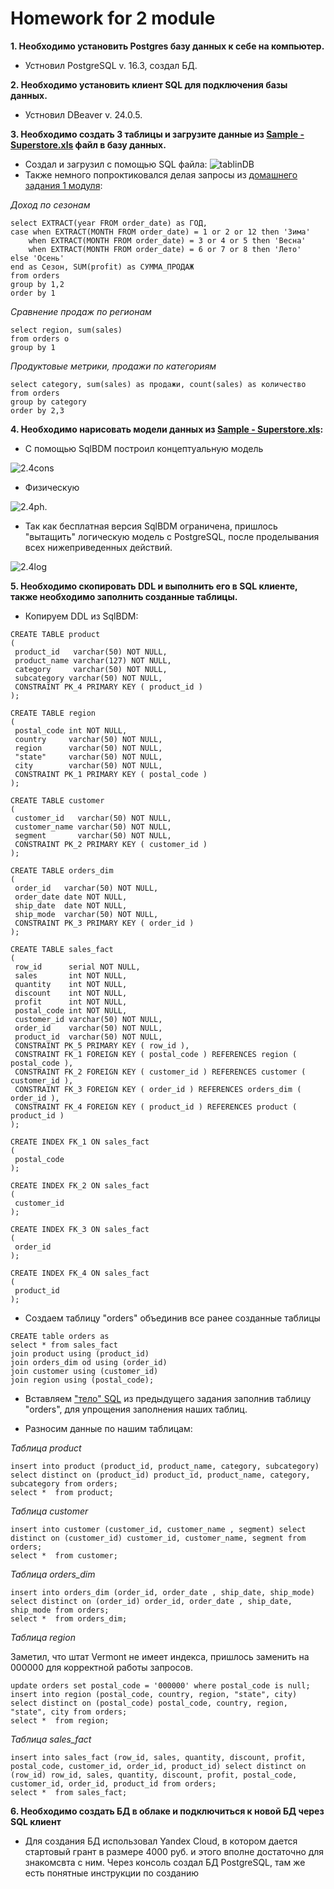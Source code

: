 # Homework for 2 module
**1. Необходимо установить Postgres базу данных к себе на компьютер.**
* Устновил PostgreSQL v. 16.3, создал БД.

**2. Необходимо установить клиент SQL для подключения базы данных.**
* Устновил DBeaver v. 24.0.5.

 **3. Необходимо создать 3 таблицы и загрузите данные из [Sample - Superstore.xls](https://github.com/Azamatter/DataLearn/blob/main/DE-101/Module%231/Sample%20-%20Superstore%20(2).xls) файл в базу данных.**
 * Создал и загрузил с помощью SQL файла:
 ![tablinDB](https://github.com/Azamatter/DataLearn/blob/main/DE-101/Module%232/tablinDB.jpg)
* Также немного попроктиковался делая запросы из [домашнего задания 1 модуля](https://github.com/Azamatter/DataLearn/tree/main/DE-101/Module%231):

*Доход по сезонам*
```
select EXTRACT(year FROM order_date) as ГОД, 
case when EXTRACT(MONTH FROM order_date) = 1 or 2 or 12 then 'Зима'
	when EXTRACT(MONTH FROM order_date) = 3 or 4 or 5 then 'Весна'
 	when EXTRACT(MONTH FROM order_date) = 6 or 7 or 8 then 'Лето'
else 'Осень'
end as Сезон, SUM(profit) as СУММА_ПРОДАЖ
from orders
group by 1,2
order by 1
```
*Сравнение продаж по регионам*
```
select region, sum(sales)
from orders o 
group by 1
```
*Продуктовые метрики, продажи по категориям*
```
select category, sum(sales) as продажи, count(sales) as количество
from orders
group by category
order by 2,3
```

**4. Необходимо нарисовать модели данных из [Sample - Superstore.xls](https://github.com/Azamatter/DataLearn/blob/main/DE-101/Module%231/Sample%20-%20Superstore%20(2).xls):**
* С помощью SqlBDM построил концептуальную модель

![2.4cons](https://github.com/Azamatter/DataLearn/blob/main/DE-101/Module%232/2.4cons.png)
* Физическую

![2.4ph.](https://github.com/Azamatter/DataLearn/blob/main/DE-101/Module%232/2.4ph.png)

* Так как бесплатная версия SqlBDM ограничена, пришлось "вытащить" логическую модель с PostgreSQL, после проделывания всех нижеприведенных действий.

![2.4log](https://github.com/Azamatter/DataLearn/blob/main/DE-101/Module%232/2.4log.jpg)

**5. Необходимо скопировать DDL и выполнить его в SQL клиенте, также необходимо заполнить созданные таблицы.**
* Копируем DDL из SqlBDM:
```
CREATE TABLE product
(
 product_id   varchar(50) NOT NULL,
 product_name varchar(127) NOT NULL,
 category     varchar(50) NOT NULL,
 subcategory varchar(50) NOT NULL,
 CONSTRAINT PK_4 PRIMARY KEY ( product_id )
);

CREATE TABLE region
(
 postal_code int NOT NULL,
 country     varchar(50) NOT NULL,
 region      varchar(50) NOT NULL,
 "state"     varchar(50) NOT NULL,
 city        varchar(50) NOT NULL,
 CONSTRAINT PK_1 PRIMARY KEY ( postal_code )
);

CREATE TABLE customer
(
 customer_id   varchar(50) NOT NULL,
 customer_name varchar(50) NOT NULL,
 segment       varchar(50) NOT NULL,
 CONSTRAINT PK_2 PRIMARY KEY ( customer_id )
);

CREATE TABLE orders_dim 
(
 order_id   varchar(50) NOT NULL,
 order_date date NOT NULL,
 ship_date  date NOT NULL,
 ship_mode  varchar(50) NOT NULL,
 CONSTRAINT PK_3 PRIMARY KEY ( order_id )
);

CREATE TABLE sales_fact
(
 row_id      serial NOT NULL,
 sales       int NOT NULL,
 quantity    int NOT NULL,
 discount    int NOT NULL,
 profit      int NOT NULL,
 postal_code int NOT NULL,
 customer_id varchar(50) NOT NULL,
 order_id    varchar(50) NOT NULL,
 product_id  varchar(50) NOT NULL,
 CONSTRAINT PK_5 PRIMARY KEY ( row_id ),
 CONSTRAINT FK_1 FOREIGN KEY ( postal_code ) REFERENCES region ( postal_code ),
 CONSTRAINT FK_2 FOREIGN KEY ( customer_id ) REFERENCES customer ( customer_id ),
 CONSTRAINT FK_3 FOREIGN KEY ( order_id ) REFERENCES orders_dim ( order_id ),
 CONSTRAINT FK_4 FOREIGN KEY ( product_id ) REFERENCES product ( product_id )
);

CREATE INDEX FK_1 ON sales_fact
(
 postal_code
);

CREATE INDEX FK_2 ON sales_fact
(
 customer_id
);

CREATE INDEX FK_3 ON sales_fact
(
 order_id
);

CREATE INDEX FK_4 ON sales_fact
(
 product_id
);
```
* Создаем таблицу "orders" объединив все ранее созданные таблицы
```
CREATE table orders as
select * from sales_fact
join product using (product_id)
join orders_dim od using (order_id)
join customer using (customer_id)
join region using (postal_code);
```
* Вставляем ["тело" SQL](https://github.com/Azamatter/DataLearn/blob/main/DE-101/Module%232/orders%20telo.sql) из предыдущего задания заполнив таблицу "orders", для упрощения заполнения наших таблиц.

* Разносим данные по нашим таблицам:

*Таблица product* 
```
insert into product (product_id, product_name, category, subcategory) select distinct on (product_id) product_id, product_name, category, subcategory from orders;
select *  from product;
```
*Таблица customer* 
```
insert into customer (customer_id, customer_name , segment) select distinct on (customer_id) customer_id, customer_name, segment from orders;
select *  from customer;
```
*Таблица orders_dim* 
```
insert into orders_dim (order_id, order_date , ship_date, ship_mode) select distinct on (order_id) order_id, order_date , ship_date, ship_mode from orders;
select *  from orders_dim;
```
*Таблица region* 

Заметил, что штат Vermont не имеет индекса, пришлось заменить на 000000 для корректной работы запросов.
```
update orders set postal_code = '000000' where postal_code is null; 
insert into region (postal_code, country, region, "state", city) select distinct on (postal_code) postal_code, country, region, "state", city from orders;
select *  from region;
```
*Таблица sales_fact* 
```
insert into sales_fact (row_id, sales, quantity, discount, profit, postal_code, customer_id, order_id, product_id) select distinct on (row_id) row_id, sales, quantity, discount, profit, postal_code, customer_id, order_id, product_id from orders;
select *  from sales_fact;
```
**6. Необходимо создать БД в облаке и подключиться к новой БД через SQL клиент** 
* Для создания БД использовал Yandex Cloud, в котором дается стартовый грант в размере 4000 руб. и этого вполне достаточно для знакомсвта с ним.
Через консоль создал БД PostgreSQL, там же есть понятные инструкции по созданию 
